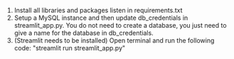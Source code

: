 1. Install all libraries and packages listen in requirements.txt
2. Setup a MySQL instance and then update db_credentials in streamlit_app.py. You do not need to create a database, you just need to give a name for the database in db_credentials.
3. (Streamlit needs to be installed) Open terminal and run the following code: "streamlit run streamlit_app.py"